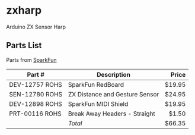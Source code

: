 # zxharp
Arduino ZX Sensor Harp

Parts List
----------------------------------------------------------------

Parts from [SparkFun](https://www.sparkfun.com/)

| Part #         |  Description                   | Price   |
| -------------- | ------------------------------ | -------:|
| DEV-12757 ROHS | SparkFun RedBoard              |  $19.95 |
| SEN-12780 ROHS | ZX Distance and Gesture Sensor |  $24.95 |
| DEV-12898 ROHS | SparkFun MIDI Shield           |  $19.95 |
| PRT-00116 ROHS | Break Away Headers - Straight  |   $1.50 |
|                |                       *Total*  |  $66.35 |
